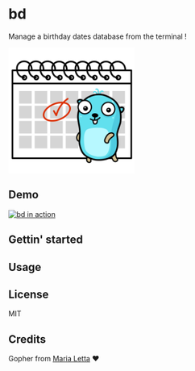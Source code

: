 # bd

Manage a birthday dates database from the terminal !

<img align="center" src="./img/21.png" width="250" height="250" />

## Demo

[![bd in action](https://asciinema.org/a/wrCm3ZEcBpDuLpIxwDSMo27jh.svg)](https://asciinema.org/a/wrCm3ZEcBpDuLpIxwDSMo27jh)

## Gettin' started

## Usage

## License

MIT

## Credits

Gopher from [Maria Letta](https://github.com/MariaLetta/free-gophers-pack) :heart: